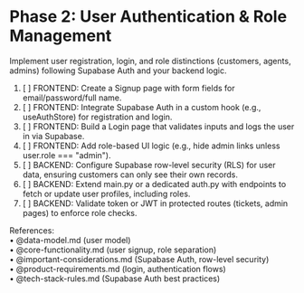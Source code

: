 # Phase 2: User Authentication & Role Management

Implement user registration, login, and role distinctions (customers, agents, admins) following Supabase Auth and your backend logic.

1. [ ] FRONTEND: Create a Signup page with form fields for email/password/full name.  
2. [ ] FRONTEND: Integrate Supabase Auth in a custom hook (e.g., useAuthStore) for registration and login.  
3. [ ] FRONTEND: Build a Login page that validates inputs and logs the user in via Supabase.  
4. [ ] FRONTEND: Add role-based UI logic (e.g., hide admin links unless user.role === "admin").  
5. [ ] BACKEND: Configure Supabase row-level security (RLS) for user data, ensuring customers can only see their own records.  
6. [ ] BACKEND: Extend main.py or a dedicated auth.py with endpoints to fetch or update user profiles, including roles.  
7. [ ] BACKEND: Validate token or JWT in protected routes (tickets, admin pages) to enforce role checks.  

References:  
• @data-model.md (user model)  
• @core-functionality.md (user signup, role separation)  
• @important-considerations.md (Supabase Auth, row-level security)  
• @product-requirements.md (login, authentication flows)  
• @tech-stack-rules.md (Supabase Auth best practices)
